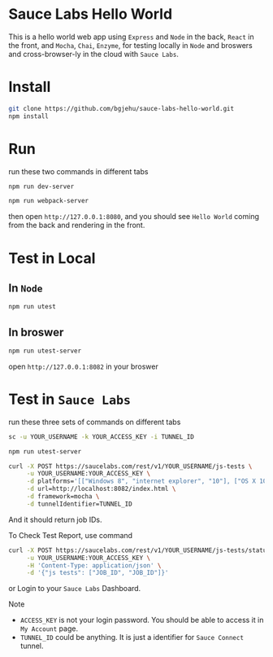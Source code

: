 # Sauce Labs Hello World

This is a hello world web app using `Express` and `Node` in the back, `React` in the front, and `Mocha`, `Chai`, `Enzyme`, for testing locally in `Node` and broswers and cross-browser-ly in the cloud with `Sauce Labs`.

# Install

```sh
git clone https://github.com/bgjehu/sauce-labs-hello-world.git
npm install
```

# Run

run these two commands in different tabs

```sh
npm run dev-server
```

```sh
npm run webpack-server
```

then open `http://127.0.0.1:8080`, and you should see `Hello World` coming from the back and rendering in the front.

# Test in Local

## In `Node`

```sh
npm run utest
```

## In broswer

```sh
npm run utest-server
```

open `http://127.0.0.1:8082` in your broswer

# Test in `Sauce Labs`

run these three sets of commands on different tabs

```sh
sc -u YOUR_USERNAME -k YOUR_ACCESS_KEY -i TUNNEL_ID
```

```sh
npm run utest-server
```

```sh
curl -X POST https://saucelabs.com/rest/v1/YOUR_USERNAME/js-tests \
     -u YOUR_USERNAME:YOUR_ACCESS_KEY \
     -d platforms='[["Windows 8", "internet explorer", "10"], ["OS X 10.8", "safari", "6"]]' \
     -d url=http://localhost:8082/index.html \
     -d framework=mocha \
     -d tunnelIdentifier=TUNNEL_ID
```

And it should return job IDs.

To Check Test Report, use command

```sh
curl -X POST https://saucelabs.com/rest/v1/YOUR_USERNAME/js-tests/status \
     -u YOUR_USERNAME:YOUR_ACCESS_KEY \
     -H 'Content-Type: application/json' \
     -d '{"js tests": ["JOB_ID", "JOB_ID"]}'
```

or Login to your `Sauce Labs` Dashboard.

Note
* `ACCESS_KEY` is not your login password. You should be able to access it in `My Account` page.
* `TUNNEL_ID` could be anything. It is just a identifier for `Sauce Connect` tunnel. 



